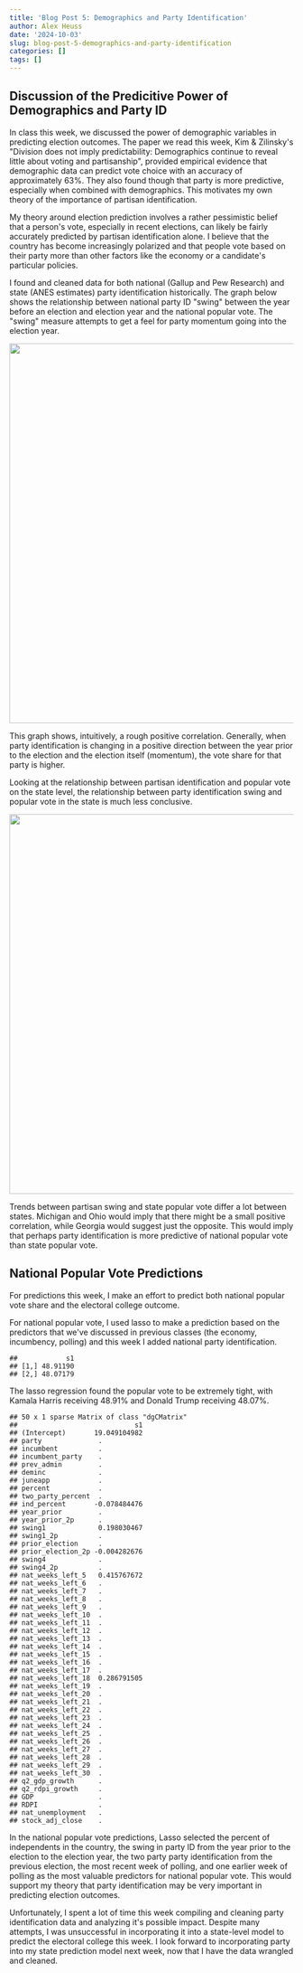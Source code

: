```yaml
---
title: 'Blog Post 5: Demographics and Party Identification'
author: Alex Heuss
date: '2024-10-03'
slug: blog-post-5-demographics-and-party-identification
categories: []
tags: []
---
```




## Discussion of the Predicitive Power of Demographics and Party ID

In class this week, we discussed the power of demographic variables in predicting election outcomes. The paper we read this week, Kim & Zilinsky's "Division does not imply predictability: Demographics
continue to reveal little about voting and partisanship", provided empirical evidence that demographic data can predict vote choice with an accuracy of approximately 63%. They also found though that party is more predictive, especially when combined with demographics. This motivates my own theory of the importance of partisan identification.

My theory around election prediction involves a rather pessimistic belief that a person's vote, especially in recent elections, can likely be fairly accurately predicted by partisan identification alone. I believe that the country has become increasingly polarized and that people vote based on their party more than other factors like the economy or a candidate's particular policies. 

I found and cleaned data for both national (Gallup and Pew Research) and state (ANES estimates) party identification historically. The graph below shows the relationship between national party ID "swing" between the year before an election and election year and the national popular vote. The "swing" measure attempts to get a feel for party momentum going into the election year. 









<img src="{{< blogdown/postref >}}index_files/figure-html/unnamed-chunk-2-1.png" width="672" />

This graph shows, intuitively, a rough positive correlation. Generally, when party identification is changing in a positive direction between the year prior to the election and the election itself (momentum), the vote share for that party is higher. 

Looking at the relationship between partisan identification and popular vote on the state level, the relationship between party identification swing and popular vote in the state is much less conclusive.

<img src="{{< blogdown/postref >}}index_files/figure-html/unnamed-chunk-3-1.png" width="672" />

Trends between partisan swing and state popular vote differ a lot between states. Michigan and Ohio would imply that there might be a small positive correlation, while Georgia would suggest just the opposite. This would imply that perhaps party identification is more predictive of national popular vote than state popular vote. 



## National Popular Vote Predictions

For predictions this week, I make an effort to predict both national popular vote share and the electoral college outcome. 

For national popular vote, I used lasso to make a prediction based on the predictors that we've discussed in previous classes (the economy, incumbency, polling) and this week I added national party identification. 


```
##            s1
## [1,] 48.91190
## [2,] 48.07179
```
The lasso regression found the popular vote to be extremely tight, with Kamala Harris receiving 48.91% and Donald Trump receiving 48.07%. 


```
## 50 x 1 sparse Matrix of class "dgCMatrix"
##                             s1
## (Intercept)       19.049104982
## party              .          
## incumbent          .          
## incumbent_party    .          
## prev_admin         .          
## deminc             .          
## juneapp            .          
## percent            .          
## two_party_percent  .          
## ind_percent       -0.078484476
## year_prior         .          
## year_prior_2p      .          
## swing1             0.198030467
## swing1_2p          .          
## prior_election     .          
## prior_election_2p -0.004282676
## swing4             .          
## swing4_2p          .          
## nat_weeks_left_5   0.415767672
## nat_weeks_left_6   .          
## nat_weeks_left_7   .          
## nat_weeks_left_8   .          
## nat_weeks_left_9   .          
## nat_weeks_left_10  .          
## nat_weeks_left_11  .          
## nat_weeks_left_12  .          
## nat_weeks_left_13  .          
## nat_weeks_left_14  .          
## nat_weeks_left_15  .          
## nat_weeks_left_16  .          
## nat_weeks_left_17  .          
## nat_weeks_left_18  0.286791505
## nat_weeks_left_19  .          
## nat_weeks_left_20  .          
## nat_weeks_left_21  .          
## nat_weeks_left_22  .          
## nat_weeks_left_23  .          
## nat_weeks_left_24  .          
## nat_weeks_left_25  .          
## nat_weeks_left_26  .          
## nat_weeks_left_27  .          
## nat_weeks_left_28  .          
## nat_weeks_left_29  .          
## nat_weeks_left_30  .          
## q2_gdp_growth      .          
## q2_rdpi_growth     .          
## GDP                .          
## RDPI               .          
## nat_unemployment   .          
## stock_adj_close    .
```

In the national popular vote predictions, Lasso selected the percent of independents in the country, the swing in party ID from the year prior to the election to the election year, the two party party identification from the previous election, the most recent week of polling, and one earlier week of polling as the most valuable predictors for national popular vote. This would support my theory that party identification may be very important in predicting election outcomes. 

Unfortunately, I spent a lot of time this week compiling and cleaning party identification data and analyzing it's possible impact. Despite many attempts, I was unsuccessful in incorporating it into a state-level model to predict the electoral college this week. I look forward to incorporating party into my state prediction model next week, now that I have the data wrangled and cleaned. 










